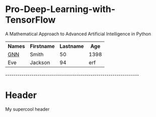 # Pro-Deep-Learning-with-TensorFlow
A Mathematical Approach to Advanced  Artificial Intelligence in Python


<table style="width:100%">
  <tr>
    <th>Names</th>
    <th>Firstname</th>
    <th>Lastname</th> 
    <th>Age</th>
  </tr>
  <tr>
    <td><a href="https://arxiv.org/pdf/1812.08434.pdf" > GNN </a></td>
    <td>Smith</td> 
    <td>50</td>
    <td>1398</td>
  </tr>
  <tr>
    <td>Eve</td>
    <td>Jackson</td> 
    <td>94</td>
     <td>erf</td>
  </tr>
</table>
------------------------------------------------------------------

<div class="header">
  <h1>Header</h1>
  <p>My supercool header</p>
</div>

